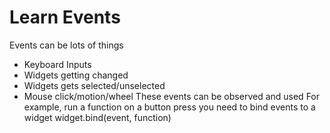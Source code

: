 # Learn Events
Events can be lots of things
- Keyboard Inputs
- Widgets getting changed
- Widgets gets selected/unselected
- Mouse click/motion/wheel
These events can be observed and used For example, run a function on a button press
you need to bind events to a widget
widget.bind(event, function)
